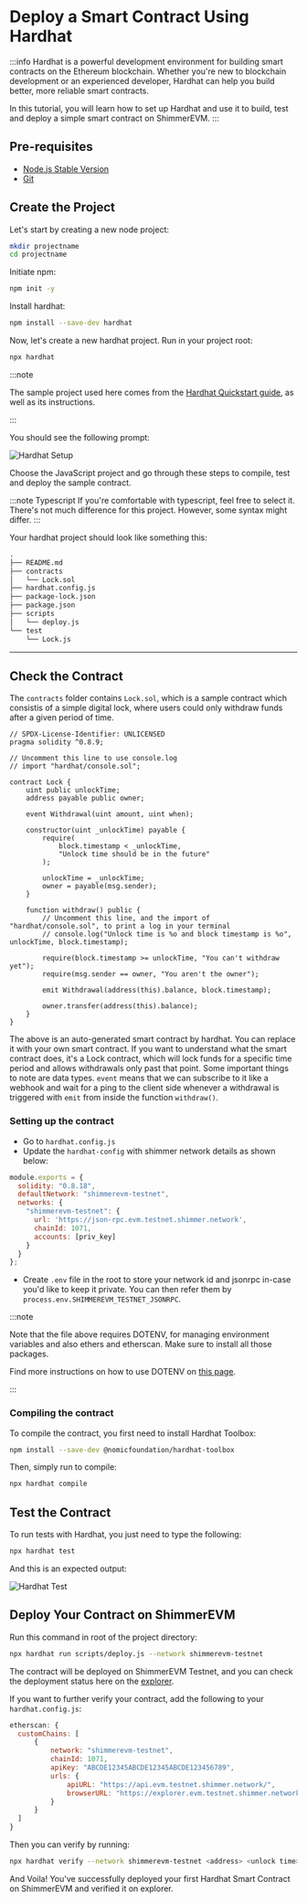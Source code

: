 # Deploy a Smart Contract Using Hardhat

:::info
Hardhat is a powerful development environment for building smart contracts on the Ethereum blockchain. Whether you're new to blockchain development or an experienced developer, Hardhat can help you build better, more reliable smart contracts.

In this tutorial, you will learn how to set up Hardhat and use it to build, test and deploy a simple smart contract on ShimmerEVM.
:::


## Pre-requisites

- [Node.js Stable Version](https://nodejs.org/en/)
- [Git](https://git-scm.com/)

## Create the Project

Let's start by creating a new node project:

```sh
mkdir projectname
cd projectname
```

Initiate npm:

```sh
npm init -y
```

Install hardhat:

```sh
npm install --save-dev hardhat
```

Now, let's create a new hardhat project. Run in your project root:

```sh
npx hardhat
```

:::note

The sample project used here comes from the [<ins>Hardhat Quickstart guide</ins>](https://hardhat.org/getting-started/#quick-start), as well as its instructions.

:::

You should see the following prompt:

![Hardhat Setup](../static/shimmer-hardhat-setup.png 'Hardhat Setup')

Choose the JavaScript project and go through these steps to compile, test and deploy the sample contract. 

:::note Typescript
If you're comfortable with typescript, feel free to select it. There's not much difference for this project. However, some syntax might differ.
:::

Your hardhat project should look like something this:

```md
.
├── README.md
├── contracts
│   └── Lock.sol
├── hardhat.config.js
├── package-lock.json
├── package.json
├── scripts
│   └── deploy.js
└── test
    └── Lock.js
```

---
## Check the Contract

The `contracts` folder contains `Lock.sol`, which is a sample contract which consistis of a simple digital lock, where users could only withdraw funds after a given period of time.

```solidity
// SPDX-License-Identifier: UNLICENSED
pragma solidity ^0.8.9;

// Uncomment this line to use console.log
// import "hardhat/console.sol";

contract Lock {
    uint public unlockTime;
    address payable public owner;

    event Withdrawal(uint amount, uint when);

    constructor(uint _unlockTime) payable {
        require(
            block.timestamp < _unlockTime,
            "Unlock time should be in the future"
        );

        unlockTime = _unlockTime;
        owner = payable(msg.sender);
    }

    function withdraw() public {
        // Uncomment this line, and the import of "hardhat/console.sol", to print a log in your terminal
        // console.log("Unlock time is %o and block timestamp is %o", unlockTime, block.timestamp);

        require(block.timestamp >= unlockTime, "You can't withdraw yet");
        require(msg.sender == owner, "You aren't the owner");

        emit Withdrawal(address(this).balance, block.timestamp);

        owner.transfer(address(this).balance);
    }
}
```
The above is an auto-generated smart contract by hardhat. You can replace it with your own smart contract. If you want to understand what the smart contract does, it's a Lock contract, which will lock funds for a specific time period and allows withdrawals only past that point.
Some important things to note are data types. `event` means that we can subscribe to it like a webhook and wait for a ping to the client side whenever a withdrawal is triggered with `emit` from inside the function `withdraw()`.

### Setting up the contract

- Go to `hardhat.config.js`
- Update the `hardhat-config` with shimmer network details as shown below:

```js
module.exports = {
  solidity: "0.8.18",
  defaultNetwork: "shimmerevm-testnet",
  networks: {
    "shimmerevm-testnet": {
      url: 'https://json-rpc.evm.testnet.shimmer.network',
      chainId: 1071,
      accounts: [priv_key]
    }
  }
};
```

- Create `.env` file in the root to store your network id and jsonrpc in-case you'd like to keep it private. You can then refer them by `process.env.SHIMMEREVM_TESTNET_JSONRPC`.

:::note

Note that the file above requires DOTENV, for managing environment variables and also ethers and etherscan. Make sure to install all those packages. 

Find more instructions on how to use DOTENV on [<ins>this page</ins>](https://www.npmjs.com/package/dotenv).

:::

### Compiling the contract

To compile the contract, you first need to install Hardhat Toolbox:

```sh
npm install --save-dev @nomicfoundation/hardhat-toolbox
```

Then, simply run to compile:

```sh
npx hardhat compile
```

## Test the Contract

To run tests with Hardhat, you just need to type the following:

```sh
npx hardhat test
```

And this is an expected output:

![Hardhat Test](../static/shimmer-hardhat-test.png 'Hardhat Test')

## Deploy Your Contract on ShimmerEVM

Run this command in root of the project directory:

```sh
npx hardhat run scripts/deploy.js --network shimmerevm-testnet
```

The contract will be deployed on ShimmerEVM Testnet, and you can check the deployment status here on the [explorer](https://explorer.evm.testnet.shimmer.network/).

If you want to further verify your contract, add the following to your `hardhat.config.js`:

```js
etherscan: {
  customChains: [
      {
          network: "shimmerevm-testnet",
          chainId: 1071,
          apiKey: "ABCDE12345ABCDE12345ABCDE123456789",
          urls: {
              apiURL: "https://api.evm.testnet.shimmer.network/",
              browserURL: "https://explorer.evm.testnet.shimmer.network/"
          }
      }
  ]
}
```

Then you can verify by running:

```sh
npx hardhat verify --network shimmerevm-testnet <address> <unlock time>
```

And Voila! You've successfully deployed your first Hardhat Smart Contract on ShimmerEVM and verified it on explorer.
